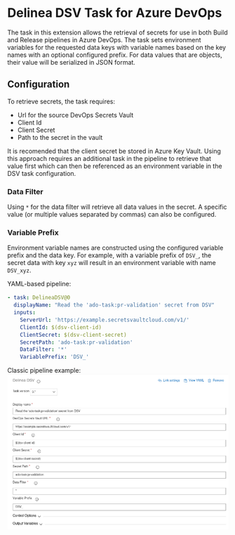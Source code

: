 # Delinea DSV Task for Azure DevOps

The task in this extension allows the retrieval of secrets for use in both Build and Release pipelines in Azure DevOps.
The task sets environment variables for the requested data keys with variable names based on the key names with an optional configured prefix.
For data values that are objects, their value will be serialized in JSON format.

## Configuration

To retrieve secrets, the task requires:

- Url for the source DevOps Secrets Vault
- Client Id
- Client Secret
- Path to the secret in the vault

It is recomended that the client secret be stored in Azure Key Vault.
Using this approach requires an additional task in the pipeline to retrieve that value first which can then be referenced as an environment variable in the DSV task configuration.

### Data Filter

Using `*` for the data filter will retrieve all data values in the secret.
A specific value (or multiple values separated by commas) can also be configured.

### Variable Prefix

Environment variable names are constructed using the configured variable prefix and the data key.
For example, with a variable prefix of `DSV_`, the secret data with key `xyz` will result in an environment variable with name `DSV_xyz`.

YAML-based pipeline:

```yaml
- task: DelineaDSV@0
  displayName: "Read the 'ado-task:pr-validation' secret from DSV"
  inputs:
    ServerUrl: 'https://example.secretsvaultcloud.com/v1/'
    ClientId: $(dsv-client-id)
    ClientSecret: $(dsv-client-secret)
    SecretPath: 'ado-task:pr-validation'
    DataFilter: '*'
    VariablePrefix: 'DSV_'
```

Classic pipeline example:
![DSV task сonfiguration](/images/task-config.png)
